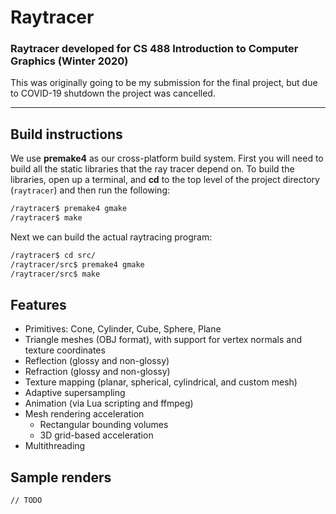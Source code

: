 # Raytracer
### Raytracer developed for CS 488 Introduction to Computer Graphics (Winter 2020)
This was originally going to be my submission for the final project, but due to COVID-19 shutdown the project was cancelled.

---

## Build instructions
We use **premake4** as our cross-platform build system. First you will need to build all
the static libraries that the ray tracer depend on. To build the libraries, open up a
terminal, and **cd** to the top level of the project directory (`raytracer`) and then run the
following:
```sh
/raytracer$ premake4 gmake
/raytracer$ make
```
Next we can build the actual raytracing program:
```sh
/raytracer$ cd src/
/raytracer/src$ premake4 gmake
/raytracer/src$ make
```
## Features

* Primitives: Cone, Cylinder, Cube, Sphere, Plane
* Triangle meshes (OBJ format), with support for vertex normals and texture coordinates
* Reflection (glossy and non-glossy)
* Refraction (glossy and non-glossy)
* Texture mapping (planar, spherical, cylindrical, and custom mesh)
* Adaptive supersampling
* Animation (via Lua scripting and ffmpeg)
* Mesh rendering acceleration
    * Rectangular bounding volumes
    * 3D grid-based acceleration
* Multithreading

## Sample renders
`// TODO`
